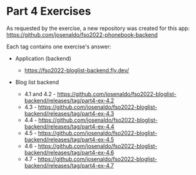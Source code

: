 # Part 4 Exercises

As requested by the exercise, a new repository was created for this app: <https://github.com/josenaldo/fso2022-phonebook-backend>

Each tag contains one exercise's answer:

- Application (backend)
  - <https://fso2022-bloglist-backend.fly.dev/>

- Blog list backend
  - 4.1 and 4.2 - <https://github.com/josenaldo/fso2022-bloglist-backend/releases/tag/part4-ex-4.2>
  - 4.3 - <https://github.com/josenaldo/fso2022-bloglist-backend/releases/tag/part4-ex-4.3>
  - 4.4 - <https://github.com/josenaldo/fso2022-bloglist-backend/releases/tag/part4-ex-4.4>
  - 4.5 - <https://github.com/josenaldo/fso2022-bloglist-backend/releases/tag/part4-ex-4.5>
  - 4.6 - <https://github.com/josenaldo/fso2022-bloglist-backend/releases/tag/part4-ex-4.6>
  - 4.7 - <https://github.com/josenaldo/fso2022-bloglist-backend/releases/tag/part4-ex-4.7>
